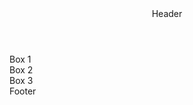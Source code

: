 <!DOCTYPE html>
<html lang="en">
<head>
  <meta charset="UTF-8">
  <meta name="viewport" content="width=device-width, initial-scale=1.0">
  <title>Flex Layout Example</title>
  <!-- Linking External CSS -->
  <link rel="stylesheet" href="style.css">
</head>
<body>

  <header class="header">Header</header>

  <main class="container">
    <div class="box">Box 1</div>
    <div class="box">Box 2</div>
    <div class="box">Box 3</div>
  </main>

  <footer class="footer">Footer</footer>

</body>
</html>
